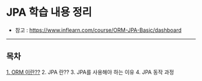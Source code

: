 # JPA 학습 내용 정리
- 참고 : https://www.inflearn.com/course/ORM-JPA-Basic/dashboard
-----



## 목차
[1. ORM 이란??](#https://github.com/Jung9928/JPA/blob/master/JPA/README.md)
2. JPA 란??
3. JPA를 사용해야 하는 이유
4. JPA 동작 과정


